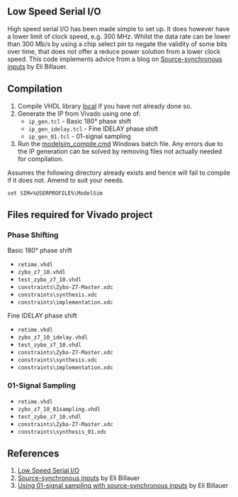 ## Low Speed Serial I/O

High speed serial I/O has been made simple to set up. It does however have a lower limit of clock speed, e.g. 300 MHz. Whilst the data rate can be lower than 300 Mb/s by using a chip select pin to negate the validity of some bits over time, that does not offer a reduce power solution from a lower clock speed. This code implements advice from a blog on [Source-synchronous inputs](https://www.01signal.com/electronics/source-synchronous-inputs/) by Eli Billauer.

## Compilation

1. Compile VHDL library [local](../Local) if you have not already done so.
2. Generate the IP from Vivado using one of:
   * `ip_gen.tcl` - Basic 180&deg; phase shift
   * `ip_gen_idelay.tcl` - Fine IDELAY phase shift
   * `ip_gen_01.tcl` - 01-signal sampling
3. Run the [modelsim_compile.cmd](modelsim_compile.cmd) Windows batch file. Any errors due to the IP generation can be solved by removing files not actually needed for compilation.

Assumes the following directory already exists and hence will fail to compile if it does not. Amend to suit your needs.

```batch
set SIM=%USERPROFILE%\ModelSim
```

## Files required for Vivado project

### Phase Shifting

Basic 180&deg; phase shift
* `retime.vhdl`
* `zybo_z7_10.vhdl`
* `test_zybo_z7_10.vhdl`
* `constraints\Zybo-Z7-Master.xdc`
* `constraints\synthesis.xdc`
* `constraints\implementation.xdc`

Fine IDELAY phase shift
 * `retime.vhdl`
 * `zybo_z7_10_idelay.vhdl`
 * `test_zybo_z7_10.vhdl`
 * `constraints\Zybo-Z7-Master.xdc`
 * `constraints\synthesis.xdc`
 * `constraints\implementation.xdc`


### 01-Signal Sampling

* `retime.vhdl`
* `zybo_z7_10_01sampling.vhdl`
* `test_zybo_z7_10.vhdl`
* `constraints\Zybo-Z7-Master.xdc`
* `constraints\synthesis_01.xdc`


## References

1. [Low Speed Serial I/O](https://blog.abbey1.org.uk/index.php/technology/low-speed-serial-i-o)
2. [Source-synchronous inputs](https://www.01signal.com/electronics/source-synchronous-inputs/) by Eli Billauer
3. [Using 01-signal sampling with source-synchronous inputs](https://www.01signal.com/electronics/01-signal-sampling/) by Eli Billauer
